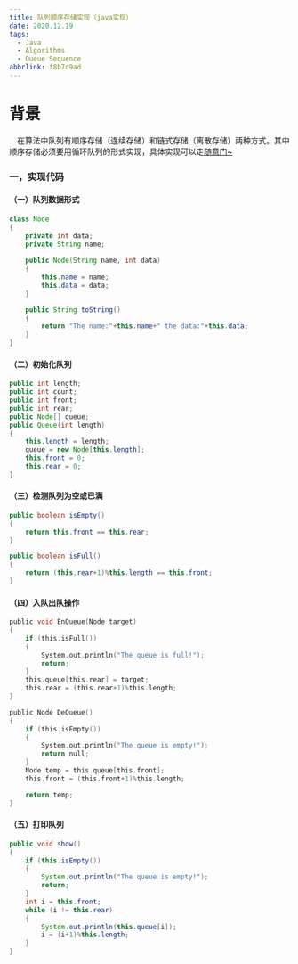 ```yaml
---
title: 队列顺序存储实现（java实现）
date: 2020.12.19
tags:
  - Java
  - Algorithms
  - Queue Sequence
abbrlink: f8b7c9ad
---
```

# 背景
&emsp;在算法中队列有顺序存储（连续存储）和链式存储（离散存储）两种方式。其中顺序存储必须要用循环队列的形式实现，具体实现可以走[随意门~](https://github.com/keviness/Algorithms/blob/master/Algorithms_Java/DataStruct/Queue/QueueSequence.java)
<!--more--->
### 一，实现代码
#### （一）队列数据形式
~~~java
class Node
{
    private int data;
    private String name;
    
    public Node(String name, int data)
    {
        this.name = name;
        this.data = data;
    }

    public String toString()
    {
        return "The name:"+this.name+" the data:"+this.data;
    }
}
~~~
#### （二）初始化队列
~~~java
public int length;
public int count;
public int front;
public int rear;
public Node[] queue;
public Queue(int length)
{
    this.length = length;
    queue = new Node[this.length];
    this.front = 0;
    this.rear = 0;
}
~~~
#### （三）检测队列为空或已满
~~~java
public boolean isEmpty()
{
    return this.front == this.rear;
}

public boolean isFull()
{
    return (this.rear+1)%this.length == this.front;
}
~~~
#### （四）入队出队操作
~~~c
public void EnQueue(Node target)
{
    if (this.isFull())
    {
        System.out.println("The queue is full!");
        return;
    }
    this.queue[this.rear] = target;
    this.rear = (this.rear+1)%this.length;
}

public Node DeQueue()
{
    if (this.isEmpty())
    {
        System.out.println("The queue is empty!");
        return null;
    }
    Node temp = this.queue[this.front];
    this.front = (this.front+1)%this.length;

    return temp;
}
~~~

#### （五）打印队列
~~~java
public void show()
{
    if (this.isEmpty())
    {
        System.out.println("The queue is empty!");
        return;
    }
    int i = this.front;
    while (i != this.rear)
    {
        System.out.println(this.queue[i]);
        i = (i+1)%this.length;
    }
}
~~~